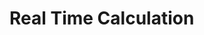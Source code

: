   <h1>Real Time Calculation</h1>
 <img src="https://d138zd1ktt9iqe.cloudfront.net/media/seo_landing_files/file-a1-1603874439.png" alt="">

